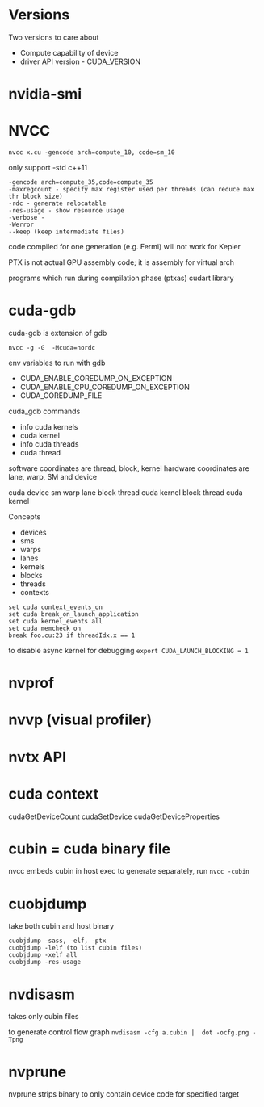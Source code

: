 
# Versions

Two versions to care about
* Compute capability of device
* driver API version - CUDA_VERSION

# nvidia-smi

# NVCC

`nvcc x.cu -gencode arch=compute_10, code=sm_10`

only support -std c++11

```
-gencode arch=compute_35,code=compute_35
-maxregcount - specify max register used per threads (can reduce max thr block size)
-rdc - generate relocatable
-res-usage - show resource usage
-verbose - 
-Werror
--keep (keep intermediate files)
```

code compiled for one generation (e.g. Fermi) will not work for Kepler

PTX is not actual GPU assembly code; it is assembly for virtual arch

programs which run during compilation phase (ptxas)
cudart library

# cuda-gdb

cuda-gdb is extension of gdb

`nvcc -g -G  -Mcuda=nordc`

env variables to run with gdb 
* CUDA_ENABLE_COREDUMP_ON_EXCEPTION
* CUDA_ENABLE_CPU_COREDUMP_ON_EXCEPTION
* CUDA_COREDUMP_FILE

cuda_gdb commands
* info cuda kernels
* cuda kernel <n> 
* info cuda threads
* cuda thread <n>

software coordinates are thread, block, kernel
hardware coordinates are lane, warp, SM and device

cuda device sm warp lane block thread
cuda kernel block thread
cuda kernel

Concepts
* devices
* sms
* warps
* lanes
* kernels
* blocks
* threads
* contexts

```
set cuda context_events_on
set cuda break_on_launch_application
set cuda kernel_events all
set cuda memcheck on
break foo.cu:23 if threadIdx.x == 1 
```

to disable async kernel for debugging 
`export CUDA_LAUNCH_BLOCKING = 1`

# nvprof

# nvvp (visual profiler)

# nvtx API

# cuda context

cudaGetDeviceCount
cudaSetDevice
cudaGetDeviceProperties

# cubin = cuda binary file

nvcc embeds cubin in host exec
to generate separately, run `nvcc -cubin`

# cuobjdump 

take both cubin and host binary

```
cuobjdump -sass, -elf, -ptx
cuobjdump -lelf (to list cubin files)
cuobjdump -xelf all
cuobjdump -res-usage
```

# nvdisasm 

takes only cubin files

to generate control flow graph
`nvdisasm -cfg a.cubin |  dot -ocfg.png -Tpng`

# nvprune

nvprune strips binary to only contain device code for specified target
